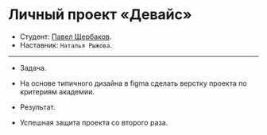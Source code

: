 # Личный проект «Девайс»

* Студент: [Павел Щербаков](https://up.htmlacademy.ru/htmlcss/34/user/1999181).
* Наставник: `Наталья Рыжова`.

---

* Задача. 
* На основе типичного дизайна в figma сделать верстку проекта по критериям академии.

* Результат.
* Успешная защита проекта со второго раза.
